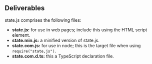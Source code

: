 ## Deliverables
state.js comprises the following files:
* **state.js:** for use in web pages; include this using the HTML script element.
* **state.min.js:** a minified version of state.js.
* **state.com.js:** for use in node; this is the target file when using ```require("state,js")```.
* **state.com.d.ts:** this a TypeScript declaration file.
